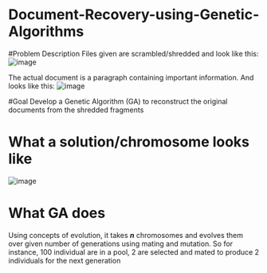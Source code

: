 # Document-Recovery-using-Genetic-Algorithms

#Problem Description
Files given are scrambled/shredded and look like this:
![image](https://github.com/Shubham14-02/Document-Recovery-using-Genetic-Algorithms/assets/65832723/1e591bf6-666f-413b-a208-9bd346d90a90)


The actual document is a paragraph containing important information. And looks like this:
![image](https://github.com/Shubham14-02/Document-Recovery-using-Genetic-Algorithms/assets/65832723/4d0faa72-2c12-426e-9a53-08d7d9544548)

#Goal
Develop a Genetic Algorithm (GA) to reconstruct the original documents from the shredded fragments

# What a solution/chromosome looks like
![image](https://github.com/Shubham14-02/Document-Recovery-using-Genetic-Algorithms/assets/65832723/e0979315-c0e4-41a3-998c-625921be0366)

# What GA does
Using concepts of evolution, it takes _**n**_ chromosomes and evolves them over given number of generations using mating and mutation. So for instance, 100 individual are in a pool, 2 are selected and mated to produce 2 individuals for the next generation

